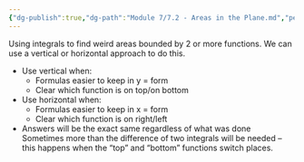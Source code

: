 ```yaml
---
{"dg-publish":true,"dg-path":"Module 7/7.2 - Areas in the Plane.md","permalink":"/module-7/7-2-areas-in-the-plane/"}
---
```


Using integrals to find weird areas bounded by 2 or more functions. We can use a vertical or horizontal approach to do this.
- Use vertical when:
	- Formulas easier to keep in y = form
	- Clear which function is on top/on bottom
- Use horizontal when:
	- Formulas easier to keep in x = form
	- Clear which function is on right/left
- Answers will be the exact same regardless of what was done
Sometimes more than the difference of two integrals will be needed – this happens when the “top” and “bottom” functions switch places.